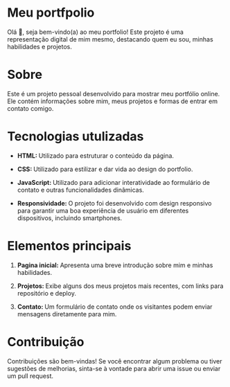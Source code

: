 # Meu portfpolio
 Olá 👋, seja bem-vindo(a) ao meu portfolio! Este projeto é uma representação digital de mim mesmo, destacando quem eu sou, minhas habilidades e projetos.

# Sobre
Este é um projeto pessoal desenvolvido para mostrar meu portfólio online. Ele contém informações sobre mim, meus projetos e formas de entrar em contato comigo.

# Tecnologias utulizadas
<ul>
  <li>
    <p><strong>HTML: </strong>Utilizado para estruturar o conteúdo da página.</p>
  </li>
  <li>
    <p><strong>CSS: </strong>Utilizado para estilizar e dar vida ao design do portfolio.</p>
  </li>
  <li>
    <p><strong>JavaScript: </strong>Utilizado para adicionar interatividade ao formulário de contato e outras funcionalidades dinâmicas.</p>
  </li>
  <li>
    <p><strong>Responsividade: </strong>O projeto foi desenvolvido com design responsivo para garantir uma boa experiência de usuário em diferentes dispositivos, incluindo smartphones.</p>
  </li>
</ul>

# Elementos principais
<ol>
  <li>
    <p><strong>Pagina inicial: </strong>Apresenta uma breve introdução sobre mim e minhas habilidades.</p>
  </li>
  <li>
    <p><strong>Projetos: </strong>Exibe alguns dos meus projetos mais recentes, com links para repositório e deploy.</p>
  </li>
  <li>
    <p><strong>Contato: </strong>Um formulário de contato onde os visitantes podem enviar mensagens diretamente para mim.</p>
  </li>
</ol>

# Contribuição
Contribuições são bem-vindas! Se você encontrar algum problema ou tiver sugestões de melhorias, sinta-se à vontade para abrir uma issue ou enviar um pull request.
